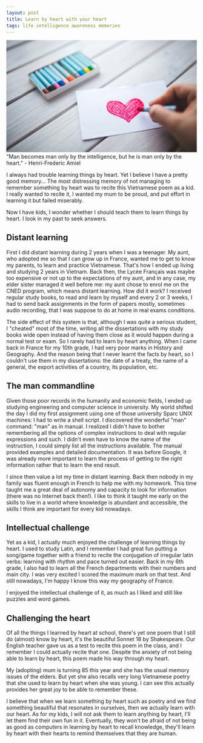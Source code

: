 ```yaml
---
layout: post
title: Learn by heart with your heart
tags: life intelligence awareness memories
---
```

<img src="/images/fulls/learn_by_heart.jpg" class="fit image" title="Learn by heart with your heart">
"Man becomes man only by the intelligence, but he is man only by the heart." - Henri-Frederic Amiel

I always had trouble learning things by heart. Yet I believe I have a pretty good memory... The most distressing memory of not managing to remember something by heart was to recite this Vietnamese poem as a kid. I really wanted to recite it, I wanted my mum to be proud, and put effort in learning it but failed miserably.


Now I have kids, I wonder whether I should teach them to learn things by heart. I look in my past to seek answers.

## Distant learning

First I did distant learning during 2 years when I was a teenager. My aunt, who adopted me so that I can grow up in France, wanted me to get to know my parents, to learn and practice Vietnamese. That's how I ended up living and studying 2 years in Vietnam. Back then, the Lycée Français was maybe too expensive or not up to the expectations of my aunt, and in any case, my elder sister managed it well before me: my aunt chose to enrol me on the CNED program, which means distant learning. How did it work? I received regular study books, to read and learn by myself and every 2 or 3 weeks, I had to send back assignments in the form of papers mostly, sometimes audio recording, that I was suppose to do at home in real exams conditions.

The side effect of this system is that, although I was quite a serious student, I "cheated" most of the time, writing all the dissertations with my study books wide open instead of having them close as it would happen during a normal test or exam. So I rarely had to learn by heart anything. When I came back in France for my 10th grade, I had very poor marks in History and Geography. And the reason being that I never learnt the facts by heart, so I couldn't use them in my dissertations: the date of a treaty, the name of a general, the export activities of a country, its population, etc.

## The man commandline

Given those poor records in the humanity and economic fields, I ended up studying engineering and computer science in university. My world shifted the day I did my first assignment using one of those university Sparc UNIX machines: I had to write a shell script. I discovered the wonderful "man" command: "man" as in manual. I realized I didn't have to bother remembering all the options of complex instructions to deal with regular expressions and such. I didn't even have to know the name of the instruction, I could simply list all the instructions available. The manual provided examples and detailed documentation. It was before Google, it was already more important to learn the process of getting to the right information rather that to learn the end result.

I since then value a lot my time in distant learning.  Back then nobody in my family was fluent enough in French to help me with my homework. This time taught me a great deal of autonomy and capacity to look for information (there was no Internet back then!). I like to think it taught me early on the skills to live in a world where knowledge is abundant and accessible, the skills I think are important for every kid nowadays.

## Intellectual challenge

Yet as a kid, I actually much enjoyed the challenge of learning things by heart. I used to study Latin, and I remember I had great fun putting a song/game together with a friend to recite the conjugation of irregular latin verbs: learning with rhythm and pace turned out easier. Back in my 6th grade, I also had to learn all the French departments with their numbers and main city. I was very excited I scored the maximum mark on that test. And still nowadays, I'm happy I know this way my geography of France.

I enjoyed the intellectual challenge of it, as much as I liked and still like puzzles and word games.

## Challenging the heart

Of all the things I learned by heart at school, there's yet one poem that I still do (almost) know by heart, it's the beautiful Sonnet 18 by Shakespeare. Our English teacher gave us as a test to recite this poem in the class, and I remember I could actually recite that one. Despite the anxiety of not being able to learn by heart, this poem made his way through my heart.


My (adopting) mum is turning 85 this year and she has the usual memory issues of the elders. But yet she also recalls very long Vietnamese poetry that she used to learn by heart when she was young. I can see this actually provides her great joy to be able to remember these.

I believe that when we learn something by heart such as poetry and we find something beautiful that resonates in ourselves, then we actually learn with our heart. As for my kids, I will not ask them to learn anything by heart, I'll let them find their own fun in it. Eventually, they won't be afraid of not being as good as computers in learning by heart to recall knowledge, they'll learn by heart with their hearts to remind themselves that they are human.
